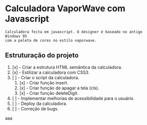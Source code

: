 # Calculadora VaporWave com Javascript
    Calculadora feita em javascript. O designer é baseado no antigo Windows 95
    com a paleta de cores no estilo vaporwave.


## Estruturação do projeto

1.  [x] - Criar a estrutura HTML semântica da calculadora.
1.  [x] - Estilizar a calculadora com CSS3.
1.  [ ] - Criar o script da calculadora.
    1. [x] - Criar função insert.
    1. [x] - Criar função de apagar a tela (cls).
    1. [x] - Criar função deleteDigit.
1.  [ ] - Implementar melhorias de acessibilidade para o usuário.
1.  [ ] - Deploy da calculadora.
1.  [ ] - Correção de bugs.

aaa
